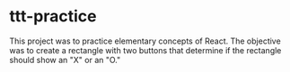 # ttt-practice
This project was to practice elementary concepts of React. The objective was to create a rectangle with two buttons that determine if the rectangle should show an "X" or an "O."
